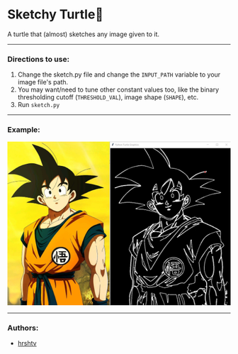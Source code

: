 # Sketchy Turtle:turtle:

A turtle that (almost) sketches any image given to it.

---

### Directions to use:

1. Change the sketch.py file and change the `INPUT_PATH` variable to your image file's path.
2. You may want/need to tune other constant values too, like the binary thresholding cutoff (`THRESHOLD_VAL`), image shape (`SHAPE`), etc.
3. Run `sketch.py`

---

### Example:

![Comparison](img/compare.jpg)

---

### Authors:

- [hrshtv](https://github.com/hrshtv)
